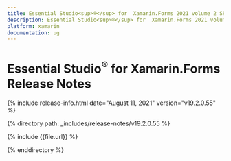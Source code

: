 ```yaml
---
title: Essential Studio<sup>®</sup> for  Xamarin.Forms 2021 volume 2 SP1 Release Notes  
description: Essential Studio<sup>®</sup> for  Xamarin.Forms 2021 volume 2 SP1 Release Notes  
platform: xamarin
documentation: ug
---
```


# Essential Studio<sup>®</sup> for  Xamarin.Forms  Release Notes  

{% include release-info.html date="August 11, 2021"  version="v19.2.0.55" %} 


{% directory path: _includes/release-notes/v19.2.0.55 %}

{% include {{file.url}} %}

{% enddirectory %}